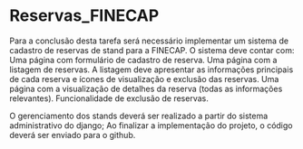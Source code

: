 # Reservas_FINECAP
Para a conclusão desta tarefa será necessário implementar um sistema de cadastro de reservas de stand para a FINECAP. O sistema deve contar com:
Uma página com formulário de cadastro de reserva. 
Uma página com a listagem de reservas. A listagem deve apresentar as informações principais de cada reserva e ícones de visualização e exclusão das reservas.
Uma página com a visualização de detalhes da reserva (todas as informações relevantes).
Funcionalidade de exclusão de reservas.

O gerenciamento dos stands deverá ser realizado a partir do sistema administrativo do django;
Ao finalizar a implementação do projeto, o código deverá ser enviado para o github.


